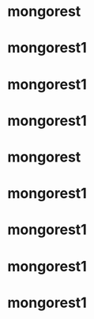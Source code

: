 # mongorest
# mongorest1
# mongorest1
# mongorest1
# mongorest
# mongorest1
# mongorest1
# mongorest1
# mongorest1
